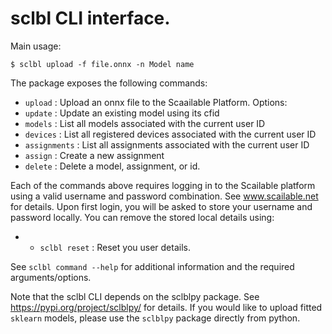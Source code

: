 # sclbl CLI interface.

Main usage:
```shell script
$ sclbl upload -f file.onnx -n Model name
```

The package exposes the following commands:

* `upload` : Upload an onnx file to the Scaailable Platform. Options:
* `update` : Update an existing model using its cfid
* `models` : List all models associated with the current user ID
* `devices` : List all registered devices associated with the current user ID
* `assignments` : List all assignments associated with the current user ID
* `assign` : Create a new assignment
* `delete` : Delete a model, assignment, or id.

Each of the commands above requires logging in to the Scailable platform using a valid username and
password combination. See www.scailable.net for details. Upon first login, you will be asked to store your
username and password locally. You can remove the stored local details using:

* - `sclbl reset` : Reset you user details.

See `sclbl command --help` for additional information and the required arguments/options.

Note that the sclbl CLI depends on the sclblpy package. See https://pypi.org/project/sclblpy/ for details. 
If you would like to upload fitted `sklearn` models, please use the `sclblpy` package directly from python.